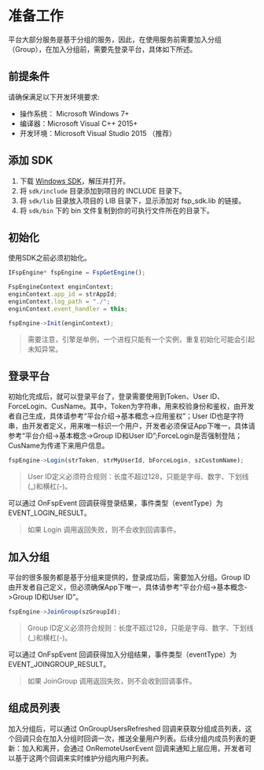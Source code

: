 # 准备工作

平台大部分服务是基于分组的服务，因此，在使用服务前需要加入分组（Group），在加入分组前，需要先登录平台，具体如下所述。

## 前提条件

请确保满足以下开发环境要求:

-   操作系统： Microsoft Windows 7+
-   编译器：Microsoft Visual C++ 2015+
-   开发环境：Microsoft Visual Studio 2015 （推荐）

## 添加 SDK

1.  下载 [Windows SDK](http://paas.hst.com/developer/downloadSDK)，解压并打开。
2.  将 `sdk/include` 目录添加到项目的 INCLUDE 目录下。
3.  将 `sdk/lib` 目录放入项目的 LIB 目录下，显示添加对 fsp_sdk.lib 的链接。 
4.  将 `sdk/bin` 下的 bin 文件复制到你的可执行文件所在的目录下。


## 初始化

使用SDK之前必须初始化。

```js
IFspEngine* fspEngine = FspGetEngine();

FspEngineContext enginContext; 
enginContext.app_id = strAppId;
enginContext.log_path = "./";
enginContext.event_handler = this;

fspEngine->Init(enginContext);
```

> 需要注意，引擎是单例，一个进程只能有一个实例，重复初始化可能会引起未知异常。


## 登录平台

初始化完成后，就可以登录平台了，登录需要使用到Token、User ID、ForceLogin、CusName。其中，Token为字符串，用来校验身份和鉴权，由开发者自己生成，具体请参考“平台介绍->基本概念->应用鉴权”；User ID也是字符串，由开发者定义，用来唯一标识一个用户，开发者必须保证App下唯一，具体请参考“平台介绍->基本概念->Group ID和User ID”;ForceLogin是否强制登陆；CusName为传递下来用户信息。

```js
fspEngine->Login(strToken, strMyUserId, bForceLogin, szCustomName);
```

> User ID定义必须符合规则：长度不超过128，只能是字母、数字、下划线(_)和横杠(-)。

可以通过 OnFspEvent 回调获得登录结果，事件类型（eventType）为 EVENT_LOGIN_RESULT。

> 如果 Login 调用返回失败，则不会收到回调事件。

## 加入分组

平台的很多服务都是基于分组来提供的，登录成功后，需要加入分组。Group ID由开发者自己定义，但必须确保App下唯一，具体请参考“平台介绍->基本概念->Group ID和User ID”。

```js
fspEngine->JoinGroup(szGroupId);
```

> Group ID定义必须符合规则：长度不超过128，只能是字母、数字、下划线(_)和横杠(-)。

可以通过 OnFspEvent 回调获得加入分组结果，事件类型（eventType）为 EVENT_JOINGROUP_RESULT。

> 如果 JoinGroup 调用返回失败，则不会收到回调事件。

## 组成员列表

加入分组后，可以通过 OnGroupUsersRefreshed 回调来获取分组成员列表，这个回调只会在加入分组时回调一次，推送全量用户列表。后续分组内成员列表的更新：加入和离开，会通过 OnRemoteUserEvent 回调来通知上层应用，开发者可以基于这两个回调来实时维护分组内用户列表。

